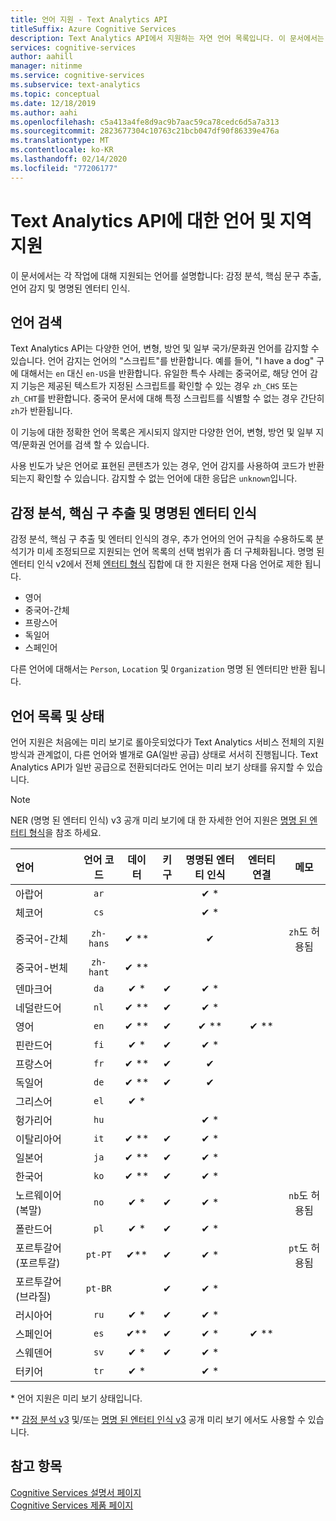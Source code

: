 ```yaml
---
title: 언어 지원 - Text Analytics API
titleSuffix: Azure Cognitive Services
description: Text Analytics API에서 지원하는 자연 언어 목록입니다. 이 문서에서는 감정 분석, 핵심 구 추출, 언어 감지 및 엔터티 인식을 비롯한 각 작업에 대해 지원되는 언어에 대해 설명합니다.
services: cognitive-services
author: aahill
manager: nitinme
ms.service: cognitive-services
ms.subservice: text-analytics
ms.topic: conceptual
ms.date: 12/18/2019
ms.author: aahi
ms.openlocfilehash: c5a413a4fe8d9ac9b7aac59ca78cedc6d5a7a313
ms.sourcegitcommit: 2823677304c10763c21bcb047df90f86339e476a
ms.translationtype: MT
ms.contentlocale: ko-KR
ms.lasthandoff: 02/14/2020
ms.locfileid: "77206177"
---
```

# <a name="language-and-region-support-for-the-text-analytics-api"></a>Text Analytics API에 대한 언어 및 지역 지원

이 문서에서는 각 작업에 대해 지원되는 언어를 설명합니다: 감정 분석, 핵심 문구 추출, 언어 감지 및 명명된 엔터티 인식.

## <a name="language-detection"></a>언어 검색

Text Analytics API는 다양한 언어, 변형, 방언 및 일부 국가/문화권 언어를 감지할 수 있습니다.  언어 감지는 언어의 "스크립트"를 반환합니다. 예를 들어, "I have a dog" 구에 대해서는 `en` 대신 `en-US`을 반환합니다. 유일한 특수 사례는 중국어로, 해당 언어 감지 기능은 제공된 텍스트가 지정된 스크립트를 확인할 수 있는 경우 `zh_CHS` 또는 `zh_CHT`를 반환합니다. 중국어 문서에 대해 특정 스크립트를 식별할 수 없는 경우 간단히 `zh`가 반환됩니다.

이 기능에 대한 정확한 언어 목록은 게시되지 않지만 다양한 언어, 변형, 방언 및 일부 지역/문화권 언어를 검색 할 수 있습니다. 

사용 빈도가 낮은 언어로 표현된 콘텐츠가 있는 경우, 언어 감지를 사용하여 코드가 반환되는지 확인할 수 있습니다. 감지할 수 없는 언어에 대한 응답은 `unknown`입니다.

## <a name="sentiment-analysis-key-phrase-extraction-and-named-entity-recognition"></a>감정 분석, 핵심 구 추출 및 명명된 엔터티 인식

감정 분석, 핵심 구 추출 및 엔터티 인식의 경우, 추가 언어의 언어 규칙을 수용하도록 분석기가 미세 조정되므로 지원되는 언어 목록의 선택 범위가 좀 더 구체화됩니다. 명명 된 엔터티 인식 v2에서 전체 [엔터티 형식](how-tos/text-analytics-how-to-entity-linking.md#named-entity-recognition-versions-and-features) 집합에 대 한 지원은 현재 다음 언어로 제한 됩니다. 
* 영어
* 중국어-간체
* 프랑스어
* 독일어
* 스페인어

다른 언어에 대해서는 `Person`, `Location` 및 `Organization` 명명 된 엔터티만 반환 됩니다.

## <a name="language-list-and-status"></a>언어 목록 및 상태

언어 지원은 처음에는 미리 보기로 롤아웃되었다가 Text Analytics 서비스 전체의 지원 방식과 관계없이, 다른 언어와 별개로 GA(일반 공급) 상태로 서서히 진행됩니다. Text Analytics API가 일반 공급으로 전환되더라도 언어는 미리 보기 상태를 유지할 수 있습니다.

> [!NOTE]
> NER (명명 된 엔터티 인식) v3 공개 미리 보기에 대 한 자세한 언어 지원은 [명명 된 엔터티 형식](named-entity-types.md)을 참조 하세요.

| 언어              | 언어 코드 | 데이터 | 키 구 | 명명된 엔터티 인식 | 엔터티 연결 |       메모        |
|:----------------------|:-------------:|:---------:|:-----------:|:------------------------:|:--------------:|:------------------:|
| 아랍어                |     `ar`      |           |             |           ✔ \*           |                |                    |
| 체코어                 |     `cs`      |           |             |           ✔ \*           |                |                    |
| 중국어-간체    |   `zh-hans`   |  ✔ \*\*   |             |            ✔             |                | `zh`도 허용됨                   |
| 중국어-번체   |   `zh-hant`   |  ✔ \*\*   |             |                          |                |                    |
| 덴마크어                |     `da`      |   ✔ \*    |      ✔      |           ✔ \*           |                |                    |
| 네덜란드어                 |     `nl`      |   ✔ \**   |      ✔      |           ✔ \*           |                |                    |
| 영어               |     `en`      |   ✔ \**   |      ✔      |          ✔ \*\*          |     ✔ \**      |                    |
| 핀란드어               |     `fi`      |   ✔ \*    |      ✔      |           ✔ \*           |                |                    |
| 프랑스어                |     `fr`      |   ✔ \**   |      ✔      |            ✔             |                |                    |
| 독일어                |     `de`      |   ✔ \**   |      ✔      |            ✔             |                |                    |
| 그리스어                 |     `el`      |   ✔ \*    |             |                          |                |                    |
| 헝가리어             |     `hu`      |           |             |           ✔ \*           |                |                    |
| 이탈리아어               |     `it`      |   ✔ \**   |      ✔      |           ✔ \*           |                |                    |
| 일본어              |     `ja`      |   ✔ \**   |      ✔      |           ✔ \*           |                |                    |
| 한국어                |     `ko`      |   ✔ \*\*  |      ✔      |           ✔ \*           |                |                    |
| 노르웨이어(복말)   |     `no`      |   ✔ \*    |      ✔      |           ✔ \*           |                | `nb`도 허용됨                   |
| 폴란드어                |     `pl`      |   ✔ \*    |      ✔      |           ✔ \*           |                |                    |
| 포르투갈어(포르투갈) |    `pt-PT`    |   ✔\**    |      ✔      |           ✔ \*           |                | `pt`도 허용됨 |
| 포르투갈어(브라질)   |    `pt-BR`    |           |      ✔      |           ✔ \*           |                |                    |
| 러시아어               |     `ru`      |   ✔ \*    |      ✔      |           ✔ \*           |                |                    |
| 스페인어               |     `es`      |   ✔\**    |      ✔      |           ✔ \*           |     ✔ \**      |                    |
| 스웨덴어               |     `sv`      |   ✔ \*    |      ✔      |           ✔ \*           |                |                    |
| 터키어               |     `tr`      |   ✔ \*    |             |           ✔ \*           |                |                    |

\* 언어 지원은 미리 보기 상태입니다.

\** [감정 분석 v3](https://docs.microsoft.com/azure/cognitive-services/text-analytics/how-tos/text-analytics-how-to-sentiment-analysis#sentiment-analysis-versions-and-features) 및/또는 [명명 된 엔터티 인식 v3](how-tos/text-analytics-how-to-entity-linking.md#named-entity-recognition-versions-and-features) 공개 미리 보기 에서도 사용할 수 있습니다.

## <a name="see-also"></a>참고 항목

[Cognitive Services 설명서 페이지](https://docs.microsoft.com/azure/cognitive-services/)   
[Cognitive Services 제품 페이지](https://azure.microsoft.com/services/cognitive-services/)
